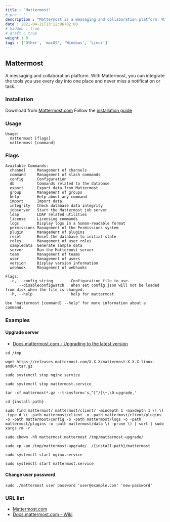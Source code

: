 ```yaml
---
title : "Mattermost"
# pre : ' '
description : "Mattermost is a messaging and collaboration platform. With Mattermost, you can integrate the tools you use every day into one place and never miss a notification or task."
date : 2021-04-21T13:12:06+02:00
# hidden : true
# draft : true
weight : 0
tags : ['Other', 'macOS', 'Windows', 'Linux']
---
```


## Mattermost

A messaging and collaboration platform. With Mattermost, you can integrate the tools you use every day into one place and never miss a notification or task.

### Installation

Download from [Mattermost.com](https://mattermost.com/download/)
Follow the [installation guide](https://docs.mattermost.com/help/getting-started/light-install.html)

### Usage

```plain
Usage:
  mattermost [flags]
  mattermost [command]
```

### Flags

```plain
Available Commands:
  channel     Management of channels
  command     Management of slash commands
  config      Configuration
  db          Commands related to the database
  export      Export data from Mattermost
  group       Management of groups
  help        Help about any command
  import      Import data.
  integrity   Check database data integrity
  jobserver   Start the Mattermost job server
  ldap        LDAP related utilities
  license     Licensing commands
  logs        Display logs in a human-readable format
  permissions Management of the Permissions system
  plugin      Management of plugins
  reset       Reset the database to initial state
  roles       Management of user roles
  sampledata  Generate sample data
  server      Run the Mattermost server
  team        Management of teams
  user        Management of users
  version     Display version information
  webhook     Management of webhooks

Flags:
  -c, --config string        Configuration file to use.
      --disableconfigwatch   When set config.json will not be loaded from disk when the file is changed.
  -h, --help                 help for mattermost

Use "mattermost [command] --help" for more information about a command.
```

### Examples

#### Upgrade server

- [Docs.mattermost.com - Upgrading to the latest version](https://docs.mattermost.com/administration/upgrade.html?src=dl#upgrading-to-the-latest-version)

```plain
cd /tmp
```

```plain
wget https://releases.mattermost.com/X.X.X/mattermost-X.X.X-linux-amd64.tar.gz
```

```plain
sudo systemctl stop nginx.service
```

```plain
sudo systemctl stop mattermost.service
```

```plain
tar -xf mattermost*.gz --transform='s,^[^/]\+,\0-upgrade,'
```

```plain
cd {install-path}
```

```plain
sudo find mattermost/ mattermost/client/ -mindepth 1 -maxdepth 1 \! \( -type d \( -path mattermost/client -o -path mattermost/client/plugins -o -path mattermost/config -o -path mattermost/logs -o -path mattermost/plugins -o -path mattermost/data \) -prune \) | sort | sudo xargs rm -r
```

```plain
sudo chown -hR mattermost:mattermost /tmp/mattermost-upgrade/
```

```plain
sudo cp -an /tmp/mattermost-upgrade/. /{install-path}/mattermost
```

```plain
sudo systemctl start nginx.service
```

```plain
sudo systemctl start mattermost.service
```

#### Change user password

```plain
sudo ./mattermost user password 'user@example.com' 'new-password'
```

### URL list

- [Mattermost.com](https://mattermost.com/)
- [Docs.mattermost.com - Wiki](https://docs.mattermost.com/)
